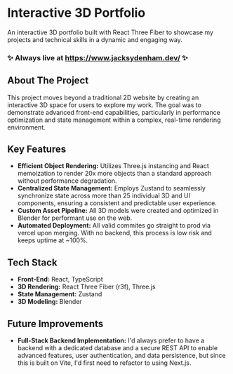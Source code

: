 # Interactive 3D Portfolio

An interactive 3D portfolio built with React Three Fiber to showcase my projects and technical skills in a dynamic and engaging way.

### ✨ Always live at https://www.jacksydenham.dev/ ✨

## About The Project

This project moves beyond a traditional 2D website by creating an interactive 3D space for users to explore my work. The goal was to demonstrate advanced front-end capabilities, particularly in performance optimization and state management within a complex, real-time rendering environment.

## Key Features

* **Efficient Object Rendering:** Utilizes Three.js instancing and React memoization to render 20x more objects than a standard approach without performance degradation.
* **Centralized State Management:** Employs Zustand to seamlessly synchronize state across more than 25 individual 3D and UI components, ensuring a consistent and predictable user experience.
* **Custom Asset Pipeline:** All 3D models were created and optimized in Blender for performant use on the web.
* **Automated Deployment:** All valid commites go straight to prod via vercel upon merging. With no backend, this process is low risk and keeps uptime at ~100%.

## Tech Stack

* **Front-End:** React, TypeScript
* **3D Rendering:** React Three Fiber (r3f), Three.js
* **State Management:** Zustand
* **3D Modeling:** Blender

## Future Improvements

* **Full-Stack Backend Implementation:** I'd always prefer to have a backend with a dedicated database and a secure REST API to enable advanced features, user authentication, and data persistence, but since this is built on Vite, I'd first need to refactor to using Next.js.
